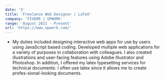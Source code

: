 ```yaml
---
date: '5'
title: 'Freelance Web Designer | LaTeX'
company: 'FIVERR | UPWORK'
range: 'August 2021 - Present'
url: 'https://www.upwork.com/'
---
```


- My duties included designing interactive web apps for use by users using JavaScript based coding. Developed multiple web applications for a variety of purposes in collaboration with colleagues. I also created illustrations and user-facing features using Adobe Illustrator and Photoshop. In addition, I offered my latex typesetting services for technical documents. I often use latex since it allows me to create profes-sional-looking documents.
